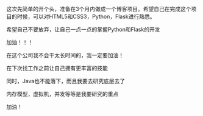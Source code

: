 这次先简单的开个头，准备在3个月内做成一个博客项目。希望自己在完成这个项目的时候，可以对HTML5和CSS3，Python，Flask进行熟悉。

希望自己不要放弃，让自己一点一点的掌握Python和Flask的开发

加油！！！

在这个公司我不会干太长时间的，我一定要加油！

在下次找工作之前让自己拥有更丰富的技能

同时，Java也不能落下，而且我要去研究底层去了

内存模型，虚拟机，并发等等是我要研究的重点

加油！